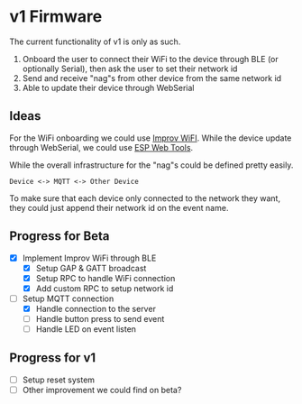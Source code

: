 # v1 Firmware

The current functionality of v1 is only as such.

1. Onboard the user to connect their WiFi to the device through BLE (or optionally Serial), then ask the user to set their network id
2. Send and receive "nag"s from other device from the same network id
3. Able to update their device through WebSerial

## Ideas

For the WiFi onboarding we could use [Improv WiFI](https://improv-wifi.com). While the device update through WebSerial, we could use [ESP Web Tools](https://esphome.github.io/esp-web-tools/).

While the overall infrastructure for the "nag"s could be defined pretty easily.

```text
Device <-> MQTT <-> Other Device
```

To make sure that each device only connected to the network they want, they could just append their network id on the event name.

## Progress for Beta

- [x] Implement Improv WiFi through BLE
  - [x] Setup GAP & GATT broadcast
  - [x] Setup RPC to handle WiFi connection
  - [x] Add custom RPC to setup network id
- [ ] Setup MQTT connection
  - [x] Handle connection to the server
  - [ ] Handle button press to send event
  - [ ] Handle LED on event listen

## Progress for v1

- [ ] Setup reset system
- [ ] Other improvement we could find on beta?
